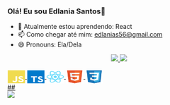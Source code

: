 ### Olá! Eu sou Edlania Santos👋
- 🌱 Atualmente estou aprendendo: React
- 📫 Como chegar até mim: edlanias56@gmail.com
- 😄 Pronouns: Ela/Dela

<div align="center">
  <a href="https://github.com/edlaniasantos">
  <img height="180em" src="https://github-readme-stats.vercel.app/api?username=edlaniasantos&show_icons=true&theme=radical&include_all_commits=true&count_private=true"/>
  <img height="180em" src="https://github-readme-stats.vercel.app/api/top-langs/?username=edlaniasantos&layout=compact&langs_count=7&theme=radical"/>
</div>
<div style="display: inline_block"><br>
  <img align="center" alt="Edlania-Js" height="30" width="40" src="https://raw.githubusercontent.com/devicons/devicon/master/icons/javascript/javascript-plain.svg">
  <img align="center" alt="Edlania-Ts" height="30" width="40" src="https://raw.githubusercontent.com/devicons/devicon/master/icons/typescript/typescript-plain.svg">
  <img align="center" alt="Edlania-React" height="30" width="40" src="https://raw.githubusercontent.com/devicons/devicon/master/icons/react/react-original.svg">
  <img align="center" alt="Edlania-HTML" height="30" width="40" src="https://raw.githubusercontent.com/devicons/devicon/master/icons/html5/html5-original.svg">
  <img align="center" alt="Edlania-CSS" height="30" width="40" src="https://raw.githubusercontent.com/devicons/devicon/master/icons/css3/css3-original.svg">
</div>
  ##
<div>
<a href="https://www.linkedin.com/in/edlania-santos-44549624b/" target="_blank"><img src="https://img.shields.io/badge/-LinkedIn-%230077B5?style=for-the-badge&logo=linkedin&logoColor=white" target="_blank"></a> 
</div>

